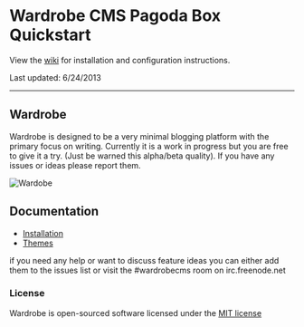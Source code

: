 # Wardrobe CMS Pagoda Box Quickstart

View the [wiki](https://github.com/briankiewel/pagodabox-wardrobe/wiki) for installation and configuration instructions.

Last updated: 6/24/2013

---

## Wardrobe

Wardrobe is designed to be a very minimal blogging platform with the primary focus on writing. Currently it is a work in progress but you are free to give it a try. (Just be warned this alpha/beta quality). If you have any issues or ideas please report them.

![Wardobe](http://ericlbarnes.com/media/wardrobe-air.png)

## Documentation

* [Installation](https://github.com/ericbarnes/wardrobe/wiki/Installation)
* [Themes](https://github.com/ericbarnes/wardrobe/wiki/Themes)

if you need any help or want to discuss feature ideas you can either add them to the issues list or visit the #wardrobecms room on irc.freenode.net


### License

Wardrobe is open-sourced software licensed under the [MIT license](http://opensource.org/licenses/MIT)
